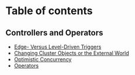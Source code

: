 # Table of contents

## Controllers and Operators

* [Edge- Versus Level-Driven Triggers](README.md)
* [Changing Cluster Objects or the External World](controllers-and-operators/changing-cluster-objects-or-the-external-world.md)
* [Optimistic Concurrency](controllers-and-operators/optimistic-concurrency.md)
* [Operators](controllers-and-operators/operators.md)
